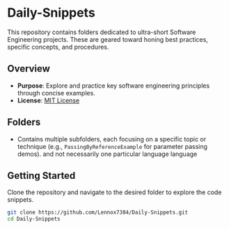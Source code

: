 # Daily-Snippets

This repository contains folders dedicated to ultra-short Software Engineering projects. These are geared toward honing best practices, specific concepts, and procedures.

## Overview
- **Purpose**: Explore and practice key software engineering principles through concise examples.
- **License**: [MIT License](LICENSE)

## Folders
- Contains multiple subfolders, each focusing on a specific topic or technique (e.g., `PassingByReferenceExample` for parameter passing demos).
 and not necessarily one particular language language 
## Getting Started
Clone the repository and navigate to the desired folder to explore the code snippets.

```bash
git clone https://github.com/Lennox7384/Daily-Snippets.git
cd Daily-Snippets